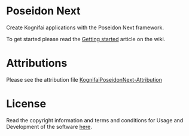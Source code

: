 # Poseidon Next

Create Kognifai applications with the Poseidon Next framework.

To get started please read the [Getting started](https://github.com/kognifai/PoseidonNext_Samples/wiki/Developers-Getting-Started) article on the wiki.

# Attributions
Please see the attribution file [KognifaiPoseidonNext-Attribution](https://github.com/kognifai/PoseidonNext_Samples)

# License
Read the copyright information and terms and conditions for Usage and Development of the software [here](https://github.com/kognifai/Core_Documentation/blob/master/LinkedPages/License.md).
